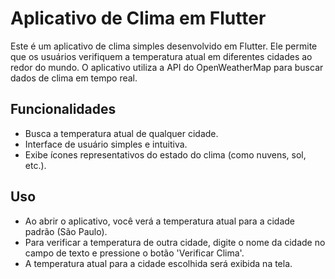 # Aplicativo de Clima em Flutter

Este é um aplicativo de clima simples desenvolvido em Flutter. Ele permite que os usuários verifiquem a temperatura atual em diferentes cidades ao redor do mundo. O aplicativo utiliza a API do OpenWeatherMap para buscar dados de clima em tempo real.

## Funcionalidades

- Busca a temperatura atual de qualquer cidade.
- Interface de usuário simples e intuitiva.
- Exibe ícones representativos do estado do clima (como nuvens, sol, etc.).

## Uso

- Ao abrir o aplicativo, você verá a temperatura atual para a cidade padrão (São Paulo).
- Para verificar a temperatura de outra cidade, digite o nome da cidade no campo de texto e pressione o botão 'Verificar Clima'.
- A temperatura atual para a cidade escolhida será exibida na tela.
